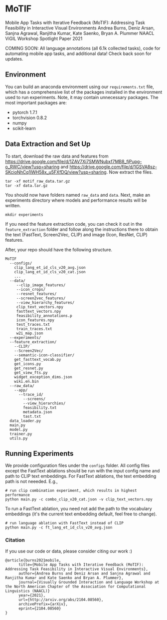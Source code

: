 # MoTIF
Mobile App Tasks with Iterative Feedback (MoTIF): Addressing Task Feasibility in Interactive Visual Environments
Andrea Burns, Deniz Arsan, Sanjna Agrawal, Ranjitha Kumar, Kate Saenko, Bryan A. Plummer
NAACL ViGIL Workshop Spotlight Paper 2021

COMING SOON: All language annotations (all 6.1k collected tasks), code for automating mobile app tasks, and additional data! Check back soon for updates. 

## Environment
You can build an anaconda environment using our `requirements.txt` file, which has a comprehensive list of the packages installed in the environment used to run experiments. Note, it may contain unnecessary packages. The most important packages are:
* pytorch 1.7.1
* torchvision 0.8.2
* numpy 
* scikit-learn

## Data Extraction and Set Up
To start, download the raw data and features from https://drive.google.com/file/d/1ZAV7Xi7SMWNubxf7MB8_fjPupg-o_RWC/view?usp=sharing and https://drive.google.com/file/d/1GSVA8sz-SKcioNhCq1lWH58x_u5FXfDQ/view?usp=sharing. Now extract the files.
```
tar -xf motif_raw_data.tar.gz
tar -xf data.tar.gz
```

You should now have folders named `raw_data` and `data`. Next, make an experiments directory where models and performance results will be written.

```
mkdir experiments
```

If you need the feature extraction code, you can check it out in the `feature_extraction` folder and follow along the instructions there to obtain the text (FastText, Screen2Vec, CLIP) and image (Icon, ResNet, CLIP) features.

After, your repo should have the following structure.
```
MoTIF
  --configs/
    clip_lang_et_id_cls_v20_avg.json
    clip_lang_et_id_cls_v20_cat.json
    ...
  --data/
     --clip_image_features/
     --icon_crops/
     --resnet_features/
     --screen2vec_features/
     --view_hierarchy_features/
     clip_text_vectors.npy
     fasttext_vectors.npy
     feasibility_annotations.p
     icon_features.npy
     test_traces.txt
     train_traces.txt
     w2i_map.json
  --experiments/
  --feature_extraction/
    --CLIP/
    --Screen2Vec/
    --semantic-icon-classifier/
    get_fasttext_vocab.py
    get_icons.py
    get_resnet.py
    get_view_fts.py
    widget_exception_dims.json
    wiki.en.bin
  --raw_data/
    --app/
      --trace_id/
        --screens/
        --view_hierarchies/
        feasibility.txt
        metadata.json
        tast.txt
  data_loader.py
  main.py
  model.py
  trainer.py
  utils.py
```

## Running Experiments
We provide configuration files under the `configs` folder. All config files except the FastText ablations should be run with the input config name and path to CLIP text embeddings. For FastText ablations, the text embedding path is not neeeded. E.g.,

```
# run clip combination experiment, which results in highest performance
python main.py -c combo_clip_v20_cat.json -v clip_text_vectors.npy
```

To run a FastText ablation, you need not add the path to the vocabulary embeddings (it's the current text embedding default, feel free to change).

```
# run language ablation with FastText instead of CLIP
python main.py -c ft_lang_et_id_cls_v20_avg.json
```

### Citation
If you use our code or data, please consider citing our work :)
```
@article{burns2021mobile,
      title={Mobile App Tasks with Iterative Feedback (MoTIF): Addressing Task Feasibility in Interactive Visual Environments}, 
      author={Andrea Burns and Deniz Arsan and Sanjna Agrawal and Ranjitha Kumar and Kate Saenko and Bryan A. Plummer},
      journal={Visually Grounded Interaction and Language Workshop at the North American Chapter of the Association for Computational Linguistics (NAACL)}
      year={2021},
      url={http://arxiv.org/abs/2104.08560},
      archivePrefix={arXiv},
      eprint={2104.08560}
}
```
